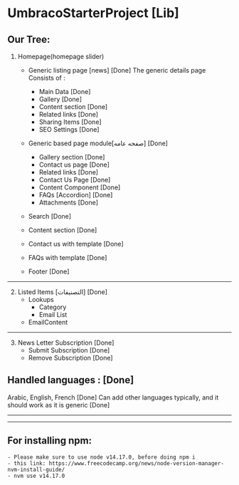 # UmbracoStarterProject [Lib]

## Our Tree:

1. Homepage(homepage slider)
	- Generic listing page [news]		[Done]
		The generic details page Consists of :
		* Main Data			[Done]
		* Gallery			[Done]
		* Content section		[Done]
		* Related links			[Done]
		* Sharing Items			[Done]
		* SEO Settings			[Done]

	- Generic based page module[صفحه عامه]	[Done]
  		* Gallery section		[Done]
 		* Contact us page		[Done]
 		* Related links			[Done]
  		* Contact Us Page		[Done]
 		* Content Component		[Done]
  		* FAQs [Accordion]		[Done]
  		* Attachments			[Done]


	- Search				[Done]
	- Content section			[Done]
	- Contact us with template		[Done]
	- FAQs with template			[Done]
	- Footer				[Done]
---------------------------------------------------------------------
2. Listed Items [التصنيفات]	[Done]
	- Lookups
        - Category
        - Email List
	- EmailContent

------------------------------------------------------------------------------------

3. News Letter Subscription		[Done]
 	- Submit Subscription		[Done]
	- Remove Subscription		[Done]


## Handled languages : 		[Done]
Arabic, English, French		[Done]
Can add other languages typically, and it should work as it is generic			[Done]

------------------------------------------------------------------------------------
------------------------------------------------------------------------------------
## For installing npm:
	- Please make sure to use node v14.17.0, before doing npm i
	- this link: https://www.freecodecamp.org/news/node-version-manager-nvm-install-guide/
 	- nvm use v14.17.0

